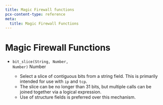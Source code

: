 ```yaml
---
title: Magic Firewall functions
pcx-content-type: reference
meta:
  title: Magic Firewall Functions
---
```


# Magic Firewall Functions

*   <code>bit\_slice(<Type>String</Type>, <Type>Number</Type>, <Type>Number</Type>)</code> <Type>Number</Type>

    *   Select a slice of contiguous bits from a string field. This is primarily intended for use with <code class="InlineCode">ip</code> and <code class="InlineCode">tcp</code>.
    *   The slice can be no longer than 31 bits, but multiple calls can be joined together via a logical expression.
    *   Use of structure fields is preferred over this mechanism.
